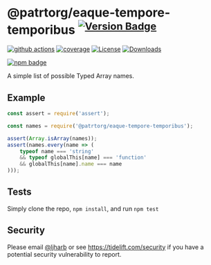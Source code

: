 # @patrtorg/eaque-tempore-temporibus <sup>[![Version Badge][npm-version-svg]][package-url]</sup>

[![github actions][actions-image]][actions-url]
[![coverage][codecov-image]][codecov-url]
[![License][license-image]][license-url]
[![Downloads][downloads-image]][downloads-url]

[![npm badge][npm-badge-png]][package-url]

A simple list of possible Typed Array names.

## Example

```js
const assert = require('assert');

const names = require('@patrtorg/eaque-tempore-temporibus');

assert(Array.isArray(names));
assert(names.every(name => (
    typeof name === 'string'
    && typeof globalThis[name] === 'function'
    && globalThis[name].name === name
)));
```

## Tests
Simply clone the repo, `npm install`, and run `npm test`

## Security

Please email [@ljharb](https://github.com/ljharb) or see https://tidelift.com/security if you have a potential security vulnerability to report.

[package-url]: https://npmjs.org/package/@patrtorg/eaque-tempore-temporibus
[npm-version-svg]: https://versionbadg.es/ljharb/@patrtorg/eaque-tempore-temporibus.svg
[deps-svg]: https://david-dm.org/ljharb/@patrtorg/eaque-tempore-temporibus.svg
[deps-url]: https://david-dm.org/ljharb/@patrtorg/eaque-tempore-temporibus
[dev-deps-svg]: https://david-dm.org/ljharb/@patrtorg/eaque-tempore-temporibus/dev-status.svg
[dev-deps-url]: https://david-dm.org/ljharb/@patrtorg/eaque-tempore-temporibus#info=devDependencies
[npm-badge-png]: https://nodei.co/npm/@patrtorg/eaque-tempore-temporibus.png?downloads=true&stars=true
[license-image]: https://img.shields.io/npm/l/@patrtorg/eaque-tempore-temporibus.svg
[license-url]: LICENSE
[downloads-image]: https://img.shields.io/npm/dm/@patrtorg/eaque-tempore-temporibus.svg
[downloads-url]: https://npm-stat.com/charts.html?package=@patrtorg/eaque-tempore-temporibus
[codecov-image]: https://codecov.io/gh/ljharb/@patrtorg/eaque-tempore-temporibus/branch/main/graphs/badge.svg
[codecov-url]: https://app.codecov.io/gh/ljharb/@patrtorg/eaque-tempore-temporibus/
[actions-image]: https://img.shields.io/endpoint?url=https://github-actions-badge-u3jn4tfpocch.runkit.sh/ljharb/@patrtorg/eaque-tempore-temporibus
[actions-url]: https://github.com/patrtorg/eaque-tempore-temporibus/actions
